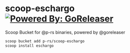# scoop-eschargo [![Powered By: GoReleaser](https://img.shields.io/badge/powered%20by-goreleaser-green.svg?style=flat-square)](https://github.com/goreleaser)

Scoop Bucket for @p-rs binaries, powered by @goreleaser

```sh
scoop bucket add p-rs/scoop-eschargo
scoop install eschargo
```
